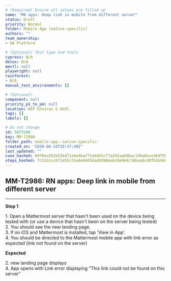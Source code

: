 ```yaml
---
# (Required) Ensure all values are filled up
name: "RN apps: Deep link in mobile from different server"
status: Draft
priority: Normal
folder: Mobile App (native-specific)
authors: ""
team_ownership: 
- QA Platform

# (Optional) Test type and tools
cypress: N/A
detox: N/A
mmctl: null
playwright: null
rainforest: 
- N/A
manual_test_environments: []

# (Optional)
component: null
priority_p1_to_p4: null
location: WIP Environ & Addl.
tags: []
labels: []

# Do not change
id: 5873100
key: MM-T2986
folder_path: mobile-app--native-specific-
created_on: "2020-06-18T20:47:40Z"
last_updated: ""
case_hashed: 69f0ec652b53b471a6e4baff2e6d41c77a2d1aab98ac1d8a8ace36d7598e9d9dbee8bdb7257d4160929623b508c80607
steps_hashed: fc51dccc671e55c31e8e64d3dadb998eabc9e964c36bae8cd0fb1b9de3f09e10ffc8b84fef8316c3b767fa42564a6802
---
```


## MM-T2986: RN apps: Deep link in mobile from different server

---

**Step 1**

1\. Open a Mattermost server that hasn't been used on the device being tested with (or use a device that hasn't been on the server being tested)\
2\. You should see the new landing page.\
3\. If on iOS and Mattermost is installed, tap 'View in App'.\
4\. You should be directed to the Mattermost mobile app with link error as expected (link not found on the server)

**Expected**

2\. new landing page displays\
4\. App opens with Link error displaying "This link could not be found on this server"
